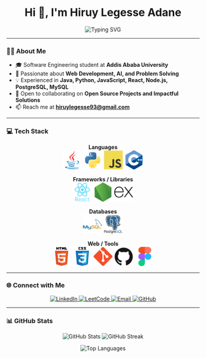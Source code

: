 <h1 align="center">Hi 👋, I'm Hiruy Legesse Adane</h1>
<p align="center">
  <img src="https://readme-typing-svg.demolab.com?font=Fira+Code&size=24&pause=1000&color=3B82F6&center=true&vCenter=true&width=700&lines=Software+Engineering+Student;Frontend+Developer;AI+Enthusiast" alt="Typing SVG" />
</p>

---

### 👨‍💻 About Me
- 🎓 Software Engineering student at **Addis Ababa University**  
- 👀 Passionate about **Web Development, AI, and Problem Solving**  
- 💡 Experienced in **Java, Python, JavaScript, React, Node.js, PostgreSQL, MySQL**  
- 💞️ Open to collaborating on **Open Source Projects and Impactful Solutions**  
- 📫 Reach me at **[hiruylegesse93@gmail.com](mailto:hiruylegesse93@gmail.com)**  

---

### 💻 Tech Stack

<p align="center">
  <!-- Programming Languages -->
  <b>Languages</b><br>
  <img src="https://raw.githubusercontent.com/devicons/devicon/master/icons/java/java-original.svg" alt="Java" width="50" height="50"/>
  <img src="https://raw.githubusercontent.com/devicons/devicon/master/icons/python/python-original.svg" alt="Python" width="50" height="50"/>
  <img src="https://raw.githubusercontent.com/devicons/devicon/master/icons/javascript/javascript-original.svg" alt="JavaScript" width="50" height="50"/>
  <img src="https://raw.githubusercontent.com/devicons/devicon/master/icons/cplusplus/cplusplus-original.svg" alt="C++" width="50" height="50"/>
</p>

<p align="center">
  <!-- Frameworks & Libraries -->
  <b>Frameworks / Libraries</b><br>
  <img src="https://raw.githubusercontent.com/devicons/devicon/master/icons/react/react-original-wordmark.svg" alt="React" width="50" height="50"/>
  <img src="https://raw.githubusercontent.com/devicons/devicon/master/icons/nodejs/nodejs-original.svg" alt="Node.js" width="50" height="50"/>
  <img src="https://raw.githubusercontent.com/devicons/devicon/master/icons/express/express-original.svg" alt="Express" width="50" height="50"/>
</p>

<p align="center">
  <!-- Databases -->
  <b>Databases</b><br>
  <img src="https://raw.githubusercontent.com/devicons/devicon/master/icons/mysql/mysql-original-wordmark.svg" alt="MySQL" width="50" height="50"/>
  <img src="https://raw.githubusercontent.com/devicons/devicon/master/icons/postgresql/postgresql-original-wordmark.svg" alt="PostgreSQL" width="50" height="50"/>
</p>

<p align="center">
  <!-- Web & Tools -->
  <b>Web / Tools</b><br>
  <img src="https://raw.githubusercontent.com/devicons/devicon/master/icons/html5/html5-original-wordmark.svg" alt="HTML5" width="50" height="50"/>
  <img src="https://raw.githubusercontent.com/devicons/devicon/master/icons/css3/css3-original-wordmark.svg" alt="CSS3" width="50" height="50"/>
  <img src="https://raw.githubusercontent.com/devicons/devicon/master/icons/git/git-original.svg" alt="Git" width="50" height="50"/>
  <img src="https://raw.githubusercontent.com/devicons/devicon/master/icons/github/github-original.svg" alt="GitHub" width="50" height="50"/>
  <img src="https://raw.githubusercontent.com/devicons/devicon/master/icons/figma/figma-original.svg" alt="Figma" width="50" height="50"/>
</p>

---

### 🌐 Connect with Me
<p align="center">
  <a href="https://www.linkedin.com/in/hiruy-legesse" target="_blank">
    <img src="https://img.shields.io/badge/LinkedIn-0077B5?style=for-the-badge&logo=linkedin&logoColor=white" alt="LinkedIn"/>
  </a>
  <a href="https://leetcode.com/hiruy1997" target="_blank">
    <img src="https://img.shields.io/badge/LeetCode-FFA116?style=for-the-badge&logo=leetcode&logoColor=white" alt="LeetCode"/>
  </a>
  <a href="mailto:hiruylegesse93@gmail.com">
    <img src="https://img.shields.io/badge/Email-D14836?style=for-the-badge&logo=gmail&logoColor=white" alt="Email"/>
  </a>
  <a href="https://github.com/hiruy72" target="_blank">
    <img src="https://img.shields.io/badge/GitHub-181717?style=for-the-badge&logo=github&logoColor=white" alt="GitHub"/>
  </a>
</p>

---

### 📊 GitHub Stats
<p align="center">
  <img src="https://github-readme-stats.vercel.app/api?username=hiruy72&show_icons=true&theme=blueberry&count_private=true" alt="GitHub Stats"/>
  <img src="https://github-readme-streak-stats.herokuapp.com/?user=hiruy72&theme=blueberry" alt="GitHub Streak"/>
</p>

<p align="center">
  <img src="https://github-readme-stats.vercel.app/api/top-langs/?username=hiruy72&layout=compact&theme=blueberry" alt="Top Languages"/>
</p>






